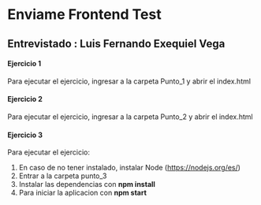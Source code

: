 # Enviame Frontend Test

## Entrevistado : Luis Fernando Exequiel Vega 

#### Ejercicio 1

Para ejecutar el ejercicio, ingresar a la carpeta Punto_1 y abrir el index.html

#### Ejercicio 2

Para ejecutar el ejercicio, ingresar a la carpeta Punto_2 y abrir el index.html
​
#### Ejercicio 3

Para ejecutar el ejercicio:
1. En caso de no tener instalado, instalar Node (https://nodejs.org/es/)
2. Entrar a la carpeta punto_3
3. Instalar las dependencias con **npm install**
4. Para iniciar la aplicacion con **npm start**